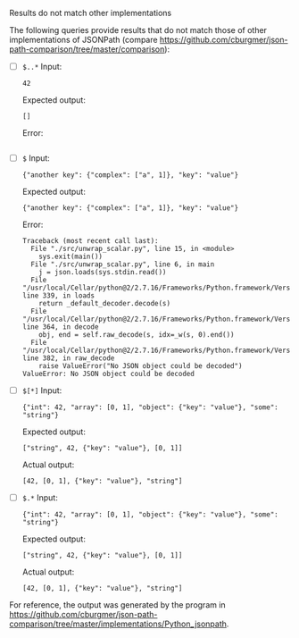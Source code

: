 Results do not match other implementations

The following queries provide results that do not match those of other implementations of JSONPath
(compare https://github.com/cburgmer/json-path-comparison/tree/master/comparison):

- [ ] `$..*`
  Input:
  ```
  42
  ```
  Expected output:
  ```
  []
  ```
  Error:
  ```
  ```

- [ ] `$`
  Input:
  ```
  {"another key": {"complex": ["a", 1]}, "key": "value"}
  ```
  Expected output:
  ```
  {"another key": {"complex": ["a", 1]}, "key": "value"}
  ```
  Error:
  ```
  Traceback (most recent call last):
    File "./src/unwrap_scalar.py", line 15, in <module>
      sys.exit(main())
    File "./src/unwrap_scalar.py", line 6, in main
      j = json.loads(sys.stdin.read())
    File "/usr/local/Cellar/python@2/2.7.16/Frameworks/Python.framework/Versions/2.7/lib/python2.7/json/__init__.py", line 339, in loads
      return _default_decoder.decode(s)
    File "/usr/local/Cellar/python@2/2.7.16/Frameworks/Python.framework/Versions/2.7/lib/python2.7/json/decoder.py", line 364, in decode
      obj, end = self.raw_decode(s, idx=_w(s, 0).end())
    File "/usr/local/Cellar/python@2/2.7.16/Frameworks/Python.framework/Versions/2.7/lib/python2.7/json/decoder.py", line 382, in raw_decode
      raise ValueError("No JSON object could be decoded")
  ValueError: No JSON object could be decoded
  ```

- [ ] `$[*]`
  Input:
  ```
  {"int": 42, "array": [0, 1], "object": {"key": "value"}, "some": "string"}
  ```
  Expected output:
  ```
  ["string", 42, {"key": "value"}, [0, 1]]
  ```
  Actual output:
  ```
  [42, [0, 1], {"key": "value"}, "string"]
  ```

- [ ] `$.*`
  Input:
  ```
  {"int": 42, "array": [0, 1], "object": {"key": "value"}, "some": "string"}
  ```
  Expected output:
  ```
  ["string", 42, {"key": "value"}, [0, 1]]
  ```
  Actual output:
  ```
  [42, [0, 1], {"key": "value"}, "string"]
  ```


For reference, the output was generated by the program in https://github.com/cburgmer/json-path-comparison/tree/master/implementations/Python_jsonpath.
